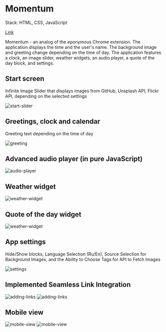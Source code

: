 # Momentum

Stack: HTML, CSS, JavaScript

[Link](https://oolenkazolot.github.io/momentum/)

Momentum - an analog of the eponymous Chrome extension. The application displays the time and the user's name. The background image and greeting change depending on the time of day.
The application features a clock, an image slider, weather widgets, an audio player, a quote of the day block, and settings.

## Start screen

Infinite Image Slider that displays images from GitHub, Unsplash API, Flickr API, depending on the selected settings

<image src="assets/img/screenshots/Screenshot_1.png" alt="start-slider">

## Greetings, clock and calendar

Greeting text depending on the time of day

<image src="assets/img/screenshots/Screenshot_8.png" alt="greeting">

## Advanced audio player (in pure JavaScript)

<image src="assets/img/screenshots/Screenshot_3.png" alt="audio-player">

## Weather widget

<image src="assets/img/screenshots/Screenshot_4.png" alt="weather-widget">

## Quote of the day widget

<image src="assets/img/screenshots/Screenshot_5.png" alt="weather-widget">

## App settings

Hide/Show blocks, Language Selection (Ru/En), Source Selection for Background Images, and the Ability to Choose Tags for API to Fetch Images

<image src="assets/img/screenshots/Screenshot_2.png" alt="settings">

## Implemented Seamless Link Integration

<image src="assets/img/screenshots/Screenshot_7.png" alt="adding-links">
<image src="assets/img/screenshots/Screenshot_6.png" alt="adding-links">

## Mobile view

<image src="assets/img/screenshots/Screenshot_9.png" alt="mobile-view">
<image src="assets/img/screenshots/Screenshot_10.png" alt="mobile-view">
